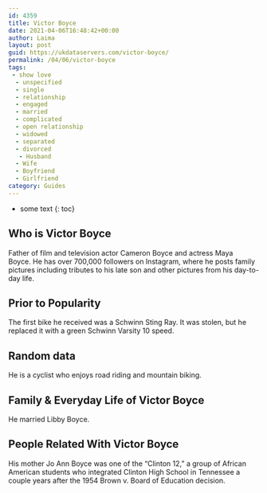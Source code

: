 ```yaml
---
id: 4359
title: Victor Boyce
date: 2021-04-06T16:48:42+00:00
author: Laima
layout: post
guid: https://ukdataservers.com/victor-boyce/
permalink: /04/06/victor-boyce
tags:
 - show love
  - unspecified
  - single
  - relationship
  - engaged
  - married
  - complicated
  - open relationship
  - widowed
  - separated
  - divorced
   - Husband
  - Wife
  - Boyfriend
  - Girlfriend
category: Guides
---
```


* some text
{: toc}


## Who is Victor Boyce
                  
                  
                  
Father of film and television actor Cameron Boyce and actress Maya Boyce. He has over 700,000 followers on Instagram, where he posts family pictures including tributes to his late son and other pictures from his day-to-day life.
                  
              
            
              
            
                
                
                
## Prior to Popularity
                  
                  
                  
The first bike he received was a Schwinn Sting Ray. It was stolen, but he replaced it with a green Schwinn Varsity 10 speed. 
                  
              
            
              
            
                
                
                
## Random data
                  
                  
                  
He is a cyclist who enjoys road riding and mountain biking.
                  
              
            
              
            
                
                
                
## Family & Everyday Life of Victor Boyce
                  
                  
                  
He married Libby Boyce. 
                  
              
            
              
            
                
                
                
## People Related With Victor Boyce
                  
                  
                  
His mother Jo Ann Boyce was one of the &#8220;Clinton 12,&#8221; a group of African American students who integrated Clinton High School in Tennessee a couple years after the 1954 Brown v. Board of Education decision. 
                  
              
            
              
            
                
              
            
              
              
            
            
              
            
          
          
          